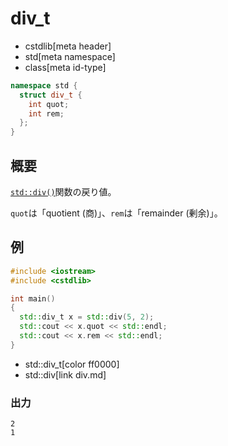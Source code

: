 # div_t
* cstdlib[meta header]
* std[meta namespace]
* class[meta id-type]

```cpp
namespace std {
  struct div_t {
    int quot;
    int rem;
  };
}
```

## 概要
[`std::div()`](div.md)関数の戻り値。

`quot`は「quotient (商)」、`rem`は「remainder (剰余)」。


## 例
```cpp example
#include <iostream>
#include <cstdlib>

int main()
{
  std::div_t x = std::div(5, 2);
  std::cout << x.quot << std::endl;
  std::cout << x.rem << std::endl;
}
```
* std::div_t[color ff0000]
* std::div[link div.md]

### 出力
```
2
1
```

